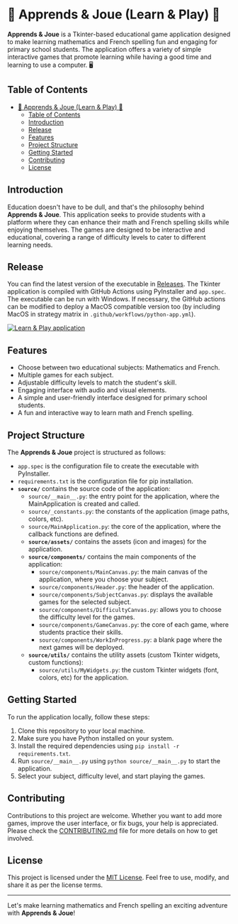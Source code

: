 # 📖 Apprends & Joue (Learn & Play) 🧮

**Apprends & Joue** is a Tkinter-based educational game application designed to make learning mathematics and French spelling fun and engaging for primary school students. The application offers a variety of simple interactive games that promote learning while having a good time and learning to use a computer. 🖥️

## Table of Contents

- [📖 Apprends \& Joue (Learn \& Play) 🧮](#-apprends--joue-learn--play-)
  - [Table of Contents](#table-of-contents)
  - [Introduction](#introduction)
  - [Release](#release)
  - [Features](#features)
  - [Project Structure](#project-structure)
  - [Getting Started](#getting-started)
  - [Contributing](#contributing)
  - [License](#license)

## Introduction

Education doesn't have to be dull, and that's the philosophy behind **Apprends & Joue**. This application seeks to provide students with a platform where they can enhance their math and French spelling skills while enjoying themselves. The games are designed to be interactive and educational, covering a range of difficulty levels to cater to different learning needs.

## Release

You can find the latest version of the executable in [Releases](https://github.com/cletqui/learn_play/releases). The Tkinter application is compiled with GitHub Actions using PyInstaller and `app.spec`. The executable can be run with Windows. If necessary, the GitHub actions can be modified to deploy a MacOS compatible version too (by including MacOS in strategy matrix in `.github/workflows/python-app.yml`).

[![Learn & Play application](https://github.com/cletqui/learn_play/actions/workflows/python-app.yml/badge.svg?branch=main)](https://github.com/cletqui/learn_play/actions/workflows/python-app.yml)

## Features

- Choose between two educational subjects: Mathematics and French.
- Multiple games for each subject.
- Adjustable difficulty levels to match the student's skill.
- Engaging interface with audio and visual elements.
- A simple and user-friendly interface designed for primary school students.
- A fun and interactive way to learn math and French spelling.

## Project Structure

The **Apprends & Joue** project is structured as follows:

- `app.spec` is the configuration file to create the executable with PyInstaller.
- `requirements.txt` is the configuration file for pip installation.
- **`source/`** contains the source code of the application:
  - `source/__main__.py`: the entry point for the application, where the MainApplication is created and called.
  - `source/_constants.py`: the constants of the application (image paths, colors, etc).
  - `source/MainApplication.py`: the core of the application, where the callback functions are defined.
  - **`source/assets/`** contains the assets (icon and images) for the application.
  - **`source/components/`** contains the main components of the application:
    - `source/components/MainCanvas.py`: the main canvas of the application, where you choose your subject.
    - `source/components/Header.py`: the header of the application.
    - `source/components/SubjectCanvas.py`: displays the available games for the selected subject.
    - `source/components/DifficultyCanvas.py`: allows you to choose the difficulty level for the games.
    - `source/components/GameCanvas.py`: the core of each game, where students practice their skills.
    - `source/components/WorkInProgress.py`: a blank page where the next games will be deployed.
  - **`source/utils/`** contains the utility assets (custom Tkinter widgets, custom functions):
    - `source/utils/MyWidgets.py`: the custom Tkinter widgets (font, colors, etc) for the application.

## Getting Started

To run the application locally, follow these steps:

1. Clone this repository to your local machine.
2. Make sure you have Python installed on your system.
3. Install the required dependencies using `pip install -r requirements.txt`.
4. Run `source/__main__.py` using `python source/__main__.py` to start the application.
5. Select your subject, difficulty level, and start playing the games.

## Contributing

Contributions to this project are welcome. Whether you want to add more games, improve the user interface, or fix bugs, your help is appreciated. Please check the [CONTRIBUTING.md](CONTRIBUTING.md) file for more details on how to get involved.

## License

This project is licensed under the [MIT License](LICENSE). Feel free to use, modify, and share it as per the license terms.

---

Let's make learning mathematics and French spelling an exciting adventure with **Apprends & Joue**!
